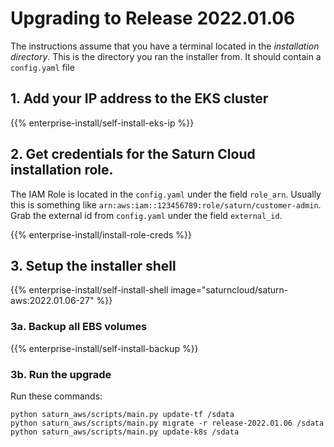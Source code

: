# Upgrading to Release 2022.01.06

The instructions assume that you have a terminal located in the *installation directory*. This is the directory you ran the installer from. It should contain a `config.yaml` file

## 1. Add your IP address to the EKS cluster

{{% enterprise-install/self-install-eks-ip %}}

## 2. Get credentials for the Saturn Cloud installation role.

The IAM Role is located in the `config.yaml` under the field `role_arn`. Usually this is something like `arn:aws:iam::123456789:role/saturn/customer-admin`. Grab the external id from `config.yaml` under the field `external_id`.

{{% enterprise-install/install-role-creds %}}

## 3. Setup the installer shell

{{% enterprise-install/self-install-shell image="saturncloud/saturn-aws:2022.01.06-27" %}}

### 3a. Backup all EBS volumes

{{% enterprise-install/self-install-backup %}}

### 3b. Run the upgrade

Run these commands:
```
python saturn_aws/scripts/main.py update-tf /sdata
python saturn_aws/scripts/main.py migrate -r release-2022.01.06 /sdata
python saturn_aws/scripts/main.py update-k8s /sdata
```
